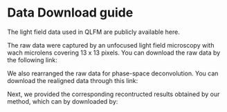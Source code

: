 # Data Download guide
The light field data used in QLFM are publicly available here.

The raw data were captured by an unfocused light field microscopy with wach microlens covering 13 x 13 pixels. You can download the raw data by the following link:


We also rearranged the raw data for phase-space deconvolution. You can download the realigned data through this link:

Next, we provided the corresponding recontructed results obtained by our method, which can by downloaded by:

